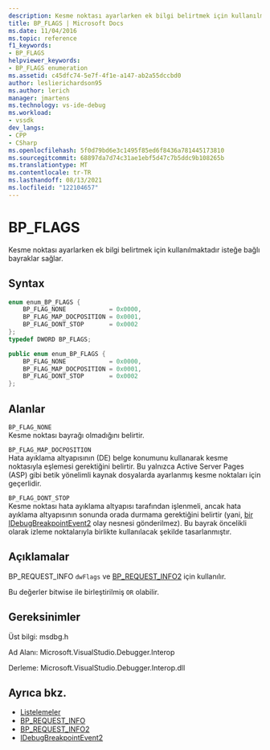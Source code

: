 ```yaml
---
description: Kesme noktası ayarlarken ek bilgi belirtmek için kullanılmaktadır isteğe bağlı bayraklar sağlar.
title: BP_FLAGS | Microsoft Docs
ms.date: 11/04/2016
ms.topic: reference
f1_keywords:
- BP_FLAGS
helpviewer_keywords:
- BP_FLAGS enumeration
ms.assetid: c45dfc74-5e7f-4f1e-a147-ab2a55dccbd0
author: leslierichardson95
ms.author: lerich
manager: jmartens
ms.technology: vs-ide-debug
ms.workload:
- vssdk
dev_langs:
- CPP
- CSharp
ms.openlocfilehash: 5f0d79bd6e3c1495f85ed6f8436a781445173810
ms.sourcegitcommit: 68897da7d74c31ae1ebf5d47c7b5ddc9b108265b
ms.translationtype: MT
ms.contentlocale: tr-TR
ms.lasthandoff: 08/13/2021
ms.locfileid: "122104657"
---
```

# <a name="bp_flags"></a>BP_FLAGS
Kesme noktası ayarlarken ek bilgi belirtmek için kullanılmaktadır isteğe bağlı bayraklar sağlar.

## <a name="syntax"></a>Syntax

```cpp
enum enum_BP_FLAGS {
    BP_FLAG_NONE            = 0x0000,
    BP_FLAG_MAP_DOCPOSITION = 0x0001,
    BP_FLAG_DONT_STOP       = 0x0002
};
typedef DWORD BP_FLAGS;
```

```csharp
public enum enum_BP_FLAGS {
    BP_FLAG_NONE            = 0x0000,
    BP_FLAG_MAP_DOCPOSITION = 0x0001,
    BP_FLAG_DONT_STOP       = 0x0002
};
```

## <a name="fields"></a>Alanlar
`BP_FLAG_NONE`\
Kesme noktası bayrağı olmadığını belirtir.

`BP_FLAG_MAP_DOCPOSITION`\
Hata ayıklama altyapısının (DE) belge konumunu kullanarak kesme noktasıyla eşlemesi gerektiğini belirtir. Bu yalnızca Active Server Pages (ASP) gibi betik yönelimli kaynak dosyalarda ayarlanmış kesme noktaları için geçerlidir.

`BP_FLAG_DONT_STOP`\
Kesme noktası hata ayıklama altyapısı tarafından işlenmeli, ancak hata ayıklama altyapısının sonunda orada durmama gerektiğini belirtir (yani, [bir IDebugBreakpointEvent2](../../../extensibility/debugger/reference/idebugbreakpointevent2.md) olay nesnesi gönderilmez). Bu bayrak öncelikli olarak izleme noktalarıyla birlikte kullanılacak şekilde tasarlanmıştır.

## <a name="remarks"></a>Açıklamalar
BP_REQUEST_INFO `dwFlags` ve [BP_REQUEST_INFO2](../../../extensibility/debugger/reference/bp-request-info.md) için kullanılır. [](../../../extensibility/debugger/reference/bp-request-info2.md)

Bu değerler bitwise ile birleştirilmiş `OR` olabilir.

## <a name="requirements"></a>Gereksinimler
Üst bilgi: msdbg.h

Ad Alanı: Microsoft.VisualStudio.Debugger.Interop

Derleme: Microsoft.VisualStudio.Debugger.Interop.dll

## <a name="see-also"></a>Ayrıca bkz.
- [Listelemeler](../../../extensibility/debugger/reference/enumerations-visual-studio-debugging.md)
- [BP_REQUEST_INFO](../../../extensibility/debugger/reference/bp-request-info.md)
- [BP_REQUEST_INFO2](../../../extensibility/debugger/reference/bp-request-info2.md)
- [IDebugBreakpointEvent2](../../../extensibility/debugger/reference/idebugbreakpointevent2.md)
